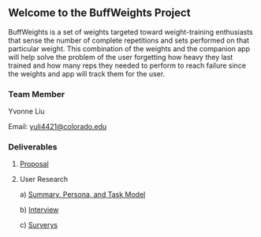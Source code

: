 ## Welcome to the BuffWeights Project

  BuffWeights is a set of weights targeted toward weight-training enthusiasts that sense the number of complete repetitions and sets performed on that particular weight. This combination of the weights and the companion app will help solve the problem of the user forgetting how heavy they last trained and how many reps they needed to perform to reach failure since the weights and app will track them for the user. 

### Team Member
Yvonne Liu

Email: yuli4421@colorado.edu

### Deliverables

1. [Proposal](https://vonvonliu.github.io/BuffWeights/ProjectProposal.pdf)
2. User Research

    a) [Summary, Persona, and Task Model](https://vonvonliu.github.io/BuffWeights/User%20Research/SummaryPersonaTaskModel.pdf)
    
    b) [Interview](https://vonvonliu.github.io/BuffWeights/User%20Research/UserResearchInterview.pdf)
    
    c) [Surverys](https://vonvonliu.github.io/BuffWeights/User%20Research/UserResearchSurveys.csv)


<!---
## Welcome to GitHub Pages

You can use the [editor on GitHub](https://github.com/vonvonliu/BuffWeights/edit/gh-pages/index.md) to maintain and preview the content for your website in Markdown files.

Whenever you commit to this repository, GitHub Pages will run [Jekyll](https://jekyllrb.com/) to rebuild the pages in your site, from the content in your Markdown files.

### Markdown

Markdown is a lightweight and easy-to-use syntax for styling your writing. It includes conventions for

```markdown
Syntax highlighted code block

# Header 1
## Header 2
### Header 3

- Bulleted
- List

1. Numbered
2. List

**Bold** and _Italic_ and `Code` text

[Link](url) and ![Image](src)
```

For more details see [GitHub Flavored Markdown](https://guides.github.com/features/mastering-markdown/).

### Jekyll Themes

Your Pages site will use the layout and styles from the Jekyll theme you have selected in your [repository settings](https://github.com/vonvonliu/BuffWeights/settings/pages). The name of this theme is saved in the Jekyll `_config.yml` configuration file.

### Support or Contact

Having trouble with Pages? Check out our [documentation](https://docs.github.com/categories/github-pages-basics/) or [contact support](https://support.github.com/contact) and we’ll help you sort it out.
-->
